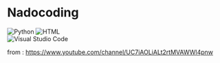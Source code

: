 # Nadocoding
<img alt="Python" src ="https://img.shields.io/badge/Python-3776AB.svg?&style=for-the-badge&logo=Python&logoColor=white"/>  <img alt="HTML" src ="https://img.shields.io/badge/HTML-E34F26.svg?&style=for-the-badge&logo=HTML5&logoColor=white"/> \
<img alt="Visual Studio Code" src ="https://img.shields.io/badge/Visual Studio Code-007ACC.svg?&style=for-the-badge&logo=Visual Studio Code&logoColor=white"/>

from : https://www.youtube.com/channel/UC7iAOLiALt2rtMVAWWl4pnw
